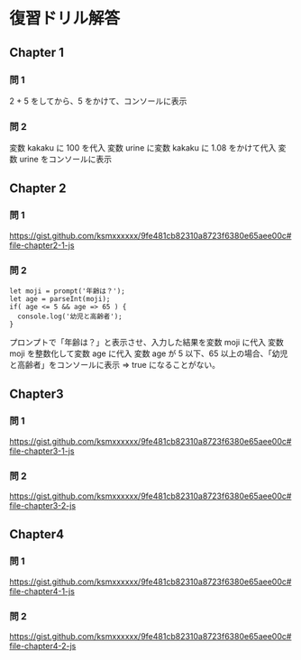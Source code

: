 # 復習ドリル解答

## Chapter 1

### 問 1

2 + 5 をしてから、5 をかけて、コンソールに表示

### 問 2

変数 kakaku に 100 を代入
変数 urine に変数 kakaku に 1.08 をかけて代入
変数 urine をコンソールに表示

## Chapter 2

### 問 1

https://gist.github.com/ksmxxxxxx/9fe481cb82310a8723f6380e65aee00c#file-chapter2-1-js

### 問 2

```
let moji = prompt('年齢は？');
let age = parseInt(moji);
if( age <= 5 && age => 65 ) {
  console.log('幼児と高齢者');
}
```

プロンプトで「年齢は？」と表示させ、入力した結果を変数 moji に代入
変数 moji を整数化して変数 age に代入
変数 age が 5 以下、65 以上の場合、「幼児と高齢者」をコンソールに表示
=> true になることがない。

## Chapter3

### 問 1

https://gist.github.com/ksmxxxxxx/9fe481cb82310a8723f6380e65aee00c#file-chapter3-1-js

### 問 2

https://gist.github.com/ksmxxxxxx/9fe481cb82310a8723f6380e65aee00c#file-chapter3-2-js

## Chapter4

### 問 1

https://gist.github.com/ksmxxxxxx/9fe481cb82310a8723f6380e65aee00c#file-chapter4-1-js

### 問 2

https://gist.github.com/ksmxxxxxx/9fe481cb82310a8723f6380e65aee00c#file-chapter4-2-js
